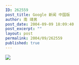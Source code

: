 ```yaml
---
ID: 262559
post_title: Google 新闻 中国版
author: 南 靖男
post_date: 2004-09-09 18:09:40
post_excerpt: ""
layout: post
permalink: 2004/09/262559
published: true
---
```

<a href="http://news.google.com/nwshp?hl=zh-CN&amp;ned=cn" target="_blank"><img src="http://news.google.com/images/cn.gif" border="0" /></a><br />